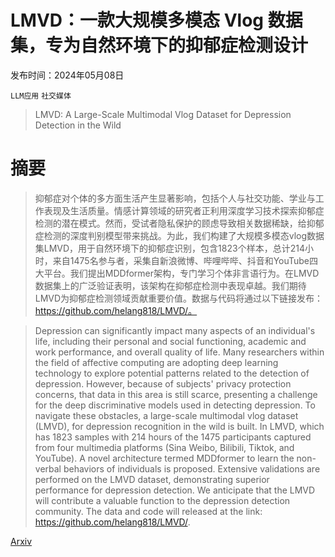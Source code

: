 # LMVD：一款大规模多模态 Vlog 数据集，专为自然环境下的抑郁症检测设计

发布时间：2024年05月08日

`LLM应用` `社交媒体`

> LMVD: A Large-Scale Multimodal Vlog Dataset for Depression Detection in the Wild

# 摘要

> 抑郁症对个体的多方面生活产生显著影响，包括个人与社交功能、学业与工作表现及生活质量。情感计算领域的研究者正利用深度学习技术探索抑郁症检测的潜在模式。然而，受试者隐私保护的顾虑导致相关数据稀缺，给抑郁症检测的深度判别模型带来挑战。为此，我们构建了大规模多模态vlog数据集LMVD，用于自然环境下的抑郁症识别，包含1823个样本，总计214小时，来自1475名参与者，采集自新浪微博、哔哩哔哔、抖音和YouTube四大平台。我们提出MDDformer架构，专门学习个体非言语行为。在LMVD数据集上的广泛验证表明，该架构在抑郁症检测中表现卓越。我们期待LMVD为抑郁症检测领域贡献重要价值。数据与代码将通过以下链接发布：https://github.com/helang818/LMVD/。

> Depression can significantly impact many aspects of an individual's life, including their personal and social functioning, academic and work performance, and overall quality of life. Many researchers within the field of affective computing are adopting deep learning technology to explore potential patterns related to the detection of depression. However, because of subjects' privacy protection concerns, that data in this area is still scarce, presenting a challenge for the deep discriminative models used in detecting depression. To navigate these obstacles, a large-scale multimodal vlog dataset (LMVD), for depression recognition in the wild is built. In LMVD, which has 1823 samples with 214 hours of the 1475 participants captured from four multimedia platforms (Sina Weibo, Bilibili, Tiktok, and YouTube). A novel architecture termed MDDformer to learn the non-verbal behaviors of individuals is proposed. Extensive validations are performed on the LMVD dataset, demonstrating superior performance for depression detection. We anticipate that the LMVD will contribute a valuable function to the depression detection community. The data and code will released at the link: https://github.com/helang818/LMVD/.

[Arxiv](https://arxiv.org/abs/2407.00024)